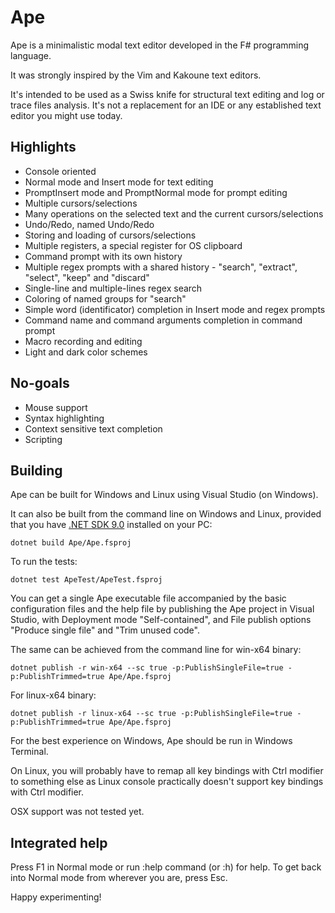 # Ape
Ape is a minimalistic modal text editor developed in the F# programming language.

It was strongly inspired by the Vim and Kakoune text editors.

It's intended to be used as a Swiss knife for structural text editing and log or trace files analysis. It's not a replacement for an IDE or any established text editor you might use today.

## Highlights
- Console oriented
- Normal mode and Insert mode for text editing
- PromptInsert mode and PromptNormal mode for prompt editing
- Multiple cursors/selections
- Many operations on the selected text and the current cursors/selections
- Undo/Redo, named Undo/Redo
- Storing and loading of cursors/selections
- Multiple registers, a special register for OS clipboard
- Command prompt with its own history
- Multiple regex prompts with a shared history - "search", "extract", "select", "keep" and "discard"
- Single-line and multiple-lines regex search
- Coloring of named groups for "search"
- Simple word (identificator) completion in Insert mode and regex prompts
- Command name and command arguments completion in command prompt
- Macro recording and editing
- Light and dark color schemes

## No-goals
- Mouse support
- Syntax highlighting
- Context sensitive text completion
- Scripting

## Building
Ape can be built for Windows and Linux using Visual Studio (on Windows).

It can also be built from the command line on Windows and Linux, provided that you have [.NET SDK 9.0](https://dotnet.microsoft.com/en-us/download/dotnet/9.0) installed on your PC:

`dotnet build Ape/Ape.fsproj`

To run the tests:

`dotnet test ApeTest/ApeTest.fsproj`

You can get a single Ape executable file accompanied by the basic configuration files and the help file by publishing the Ape project in Visual Studio, with Deployment mode "Self-contained", and File publish options "Produce single file" and "Trim unused code".

The same can be achieved from the command line for win-x64 binary:

`dotnet publish -r win-x64 --sc true -p:PublishSingleFile=true -p:PublishTrimmed=true Ape/Ape.fsproj`

For linux-x64 binary:

`dotnet publish -r linux-x64 --sc true -p:PublishSingleFile=true -p:PublishTrimmed=true Ape/Ape.fsproj`

For the best experience on Windows, Ape should be run in Windows Terminal.

On Linux, you will probably have to remap all key bindings with Ctrl modifier to something else as Linux console practically doesn't support key bindings with Ctrl modifier.

OSX support was not tested yet.

## Integrated help
Press F1 in Normal mode or run :help command (or :h) for help. To get back into Normal mode from wherever you are, press Esc.

Happy experimenting!

